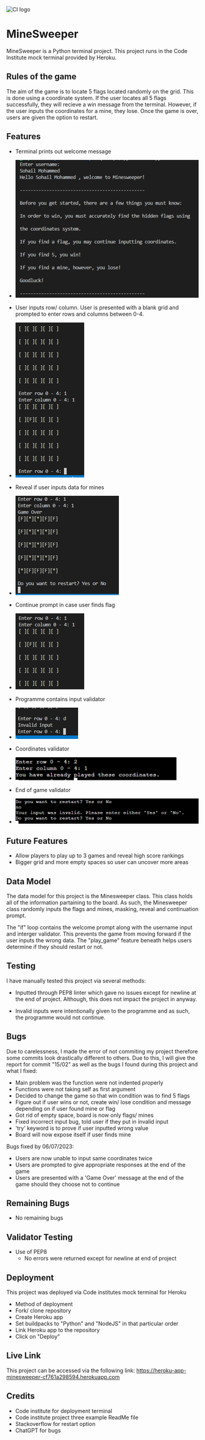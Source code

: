 ![CI logo](https://codeinstitute.s3.amazonaws.com/fullstack/ci_logo_small.png)

# **MineSweeper**

MineSweeper is a Python terminal project. This project runs in the Code Institute mock terminal provided by Heroku.

## **Rules of the game**
The aim of the game is to locate 5 flags located randomly on the grid. This is done using a coordinate system. If the user locates all 5 flags successfully, they will recieve a win message from the terminal. However, if the user inputs the coordinates for a mine, they lose. Once the game is over, users are given the option to restart. 

## **Features**


- Terminal prints out welcome message

- ![ScreenShot](./images/Welcome.png) 

- User inputs row/ column. User is presented with a blank grid and prompted to enter rows and columns between 0-4. 

- ![Screenshot2](./images/input_data.png)

- Reveal if user inputs data for mines

- ![Screenshot3](./images/mines.png)

- Continue prompt in case user finds flag 

- ![Screenshot4](./images/flag_reveal.png)

- Programme contains input validator

- ![Screenshot5](./images/validator.png)

- Coordinates validator

- ![Screenshot6](./images/coordinates_validator.png)

- End of game validator

- ![Screenshot7](./images/endgame_validator.png)

## **Future Features**

- Allow players to play up to 3 games and reveal high score rankings
- Bigger grid and more empty spaces so user can uncover more areas

## **Data Model**

The data model for this project is the Minesweeper class. This class holds all of the information partaining to the board. As such, the Minesweeper class randomly inputs the flags and mines, masking, reveal and continuation prompt.  

The "if" loop contains the welcome prompt along with the username input and interger validator. This prevents the game from moving forward if the user inputs the wrong data. The "play_game" feature beneath helps users determine if they should restart or not. 

## **Testing**

I have manually tested this project via several methods:

- Inputted through PEP8 linter which gave no issues except for newline at the end of project. Although, this does not impact the project in anyway. 

- Invalid inputs were intentionally given to the programme and as such, the programme would not continue. 

## **Bugs**

Due to carelessness, I made the error of not commiting my project therefore some commits look drastically different to others. Due to this, I will give the report for commit "15/02" as well as the bugs I found during this project and what I fixed:

- Main problem was the function were not indented properly
- Functions were not taking self as first argument
- Decided to change the game so that win condition was to find 5 flags
- Figure out if user wins or not, create win/ lose condition and message depending on if user found mine or flag
- Got rid of empty space, board is now only flags/ mines
- Fixed incorrect input bug, told user if they put in invalid input
- 'try' keyword is to prove if user inputted wrong value
- Board will now expose itself if user finds mine

Bugs fixed by 06/07/2023:

- Users are now unable to input same coordinates twice
- Users are prompted to give appropriate responses at the end of the game
- Users are presented with a 'Game Over' message at the end of the game should they choose not to continue

## **Remaining Bugs**

- No remaining bugs 

## **Validator Testing**

- Use of PEP8
  - No errors were returned except for newline at end of project

## **Deployment**

This project was deployed via Code institutes mock terminal for Heroku

- Method of deployment
 - Fork/ clone repository
 - Create Heroku app
 - Set buildpacks to "Python" and "NodeJS" in that particular order
 - Link Heroku app to the repository
 - Click on "Deploy"

## **Live Link** 

This project can be accessed via the following link: https://heroku-app-minesweeper-cf761a298594.herokuapp.com

## **Credits**

- Code institute for deployment terminal
- Code institute project three example ReadMe file
- Stackoverflow for restart option
- ChatGPT for bugs 













